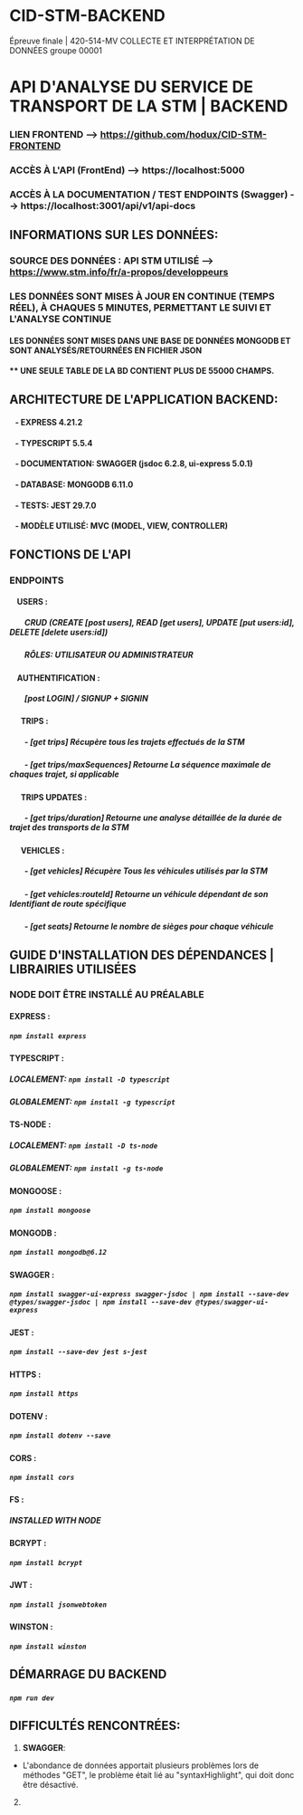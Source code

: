 # CID-STM-BACKEND
Épreuve finale | 420-514-MV COLLECTE ET INTERPRÉTATION DE DONNÉES groupe 00001 

# API D'ANALYSE DU SERVICE DE TRANSPORT DE LA STM | BACKEND

### LIEN FRONTEND --> https://github.com/hodux/CID-STM-FRONTEND
### ACCÈS À L'API (FrontEnd) --> https://localhost:5000
### ACCÈS À LA DOCUMENTATION / TEST ENDPOINTS (Swagger) --> https://localhost:3001/api/v1/api-docs

## INFORMATIONS SUR LES DONNÉES:

### SOURCE DES DONNÉES : API STM UTILISÉ --> https://www.stm.info/fr/a-propos/developpeurs
### LES DONNÉES SONT MISES À JOUR EN CONTINUE (TEMPS RÉEL), À CHAQUES 5 MINUTES, PERMETTANT LE SUIVI ET L'ANALYSE CONTINUE
#### LES DONNÉES SONT MISES DANS UNE BASE DE DONNÉES MONGODB ET SONT ANALYSÉS/RETOURNÉES EN FICHIER JSON
#### ** UNE SEULE TABLE DE LA BD CONTIENT PLUS DE 55000 CHAMPS. 



## ARCHITECTURE DE L'APPLICATION BACKEND:
####      &nbsp;&nbsp; - EXPRESS 4.21.2
####      &nbsp;&nbsp; - TYPESCRIPT 5.5.4
####      &nbsp;&nbsp; - DOCUMENTATION: SWAGGER  (jsdoc 6.2.8, ui-express 5.0.1)
####      &nbsp;&nbsp; - DATABASE: MONGODB 6.11.0
####      &nbsp;&nbsp; - TESTS: JEST 29.7.0
####      &nbsp;&nbsp; - MODÈLE UTILISÉ: MVC (MODEL, VIEW, CONTROLLER)

## FONCTIONS DE L'API
### ENDPOINTS

#### &nbsp;&nbsp;&nbsp; **USERS** :
##### &nbsp;&nbsp;&nbsp;&nbsp;&nbsp;&nbsp;&nbsp; CRUD (CREATE [post users], READ [get users], UPDATE [put users:id], DELETE [delete users:id])
##### &nbsp;&nbsp;&nbsp;&nbsp;&nbsp;&nbsp;&nbsp; RÔLES: UTILISATEUR OU ADMINISTRATEUR
#### &nbsp;&nbsp;&nbsp; **AUTHENTIFICATION** : 
##### &nbsp;&nbsp;&nbsp;&nbsp;&nbsp;&nbsp;&nbsp; [post LOGIN] / SIGNUP + SIGNIN
#### &nbsp;&nbsp;&nbsp;&nbsp;&nbsp; **TRIPS** :
##### &nbsp;&nbsp;&nbsp;&nbsp;&nbsp;&nbsp;&nbsp; - [get trips] Récupère tous les trajets effectués de la STM
##### &nbsp;&nbsp;&nbsp;&nbsp;&nbsp;&nbsp;&nbsp; - [get trips/maxSequences] Retourne La séquence maximale de chaques trajet, si applicable
#### &nbsp;&nbsp;&nbsp;&nbsp;&nbsp; **TRIPS UPDATES** :
##### &nbsp;&nbsp;&nbsp;&nbsp;&nbsp;&nbsp;&nbsp; - [get trips/duration] Retourne une analyse détaillée de la durée de trajet des transports de la STM
#### &nbsp;&nbsp;&nbsp;&nbsp;&nbsp; **VEHICLES** :
##### &nbsp;&nbsp;&nbsp;&nbsp;&nbsp;&nbsp;&nbsp; - [get vehicles] Récupère Tous les véhicules utilisés par la STM
##### &nbsp;&nbsp;&nbsp;&nbsp;&nbsp;&nbsp;&nbsp; - [get vehicles:routeId] Retourne un véhicule dépendant de son Identifiant de route spécifique
##### &nbsp;&nbsp;&nbsp;&nbsp;&nbsp;&nbsp;&nbsp; - [get seats] Retourne le nombre de sièges pour chaque véhicule
          
## GUIDE D'INSTALLATION DES DÉPENDANCES | LIBRAIRIES UTILISÉES
### NODE DOIT ÊTRE INSTALLÉ AU PRÉALABLE
#### **EXPRESS** : 
##### `npm install express`
#### **TYPESCRIPT** : 
##### LOCALEMENT: `npm install -D typescript`
##### GLOBALEMENT: `npm install -g typescript`
#### **TS-NODE** : 
##### LOCALEMENT: `npm install -D ts-node`
##### GLOBALEMENT: `npm install -g ts-node`
#### **MONGOOSE** : 
##### `npm install mongoose`
#### **MONGODB** : 
##### `npm install mongodb@6.12`
#### **SWAGGER** : 
##### `npm install swagger-ui-express swagger-jsdoc | npm install --save-dev @types/swagger-jsdoc | npm install --save-dev @types/swagger-ui-express`
#### **JEST** :
##### `npm install --save-dev jest s-jest`
#### **HTTPS** :
##### `npm install https`
#### **DOTENV** :
##### `npm install dotenv --save`
#### **CORS** :
##### `npm install cors`
#### **FS** :
##### INSTALLED WITH NODE
#### **BCRYPT** :
##### `npm install bcrypt`
#### **JWT** :
##### `npm install jsonwebtoken`
#### **WINSTON** :
##### `npm install winston`

## DÉMARRAGE DU BACKEND
##### ­­`npm run dev`

## DIFFICULTÉS RENCONTRÉES:
1. **SWAGGER**:
   
- L'abondance de données apportait plusieurs problèmes lors de méthodes "GET", le problème était lié au "syntaxHighlight", qui doit donc être désactivé.
2. 

